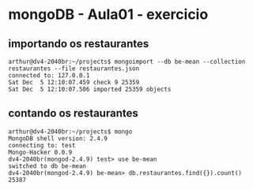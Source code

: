 # mongoDB - Aula01 - exercicio

## importando os restaurantes
```
arthur@dv4-2040br:~/projects$ mongoimport --db be-mean --collection restaurantes --file restaurantes.json
connected to: 127.0.0.1
Sat Dec  5 12:10:07.459 check 9 25359
Sat Dec  5 12:10:07.506 imported 25359 objects
```

## contando os restaurantes
```
arthur@dv4-2040br:~/projects$ mongo
MongoDB shell version: 2.4.9
connecting to: test
Mongo-Hacker 0.0.9
dv4-2040br(mongod-2.4.9) test> use be-mean
switched to db be-mean
dv4-2040br(mongod-2.4.9) be-mean> db.restaurantes.find({}).count()
25387
```
